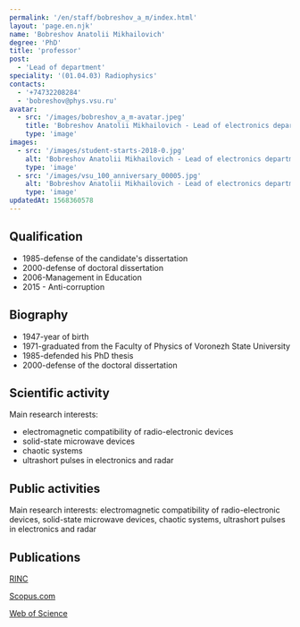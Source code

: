 ```yaml
---
permalink: '/en/staff/bobreshov_a_m/index.html'
layout: 'page.en.njk'
name: 'Bobreshov Anatolii Mikhailovich'
degree: 'PhD'
title: 'professor'
post:
  - 'Lead of department'
speciality: '(01.04.03) Radiophysics'
contacts:
  - '+74732208284'
  - 'bobreshov@phys.vsu.ru'
avatar:
  - src: '/images/bobreshov_a_m-avatar.jpeg'
    title: 'Bobreshov Anatolii Mikhailovich - Lead of electronics department'
    type: 'image'
images:
  - src: '/images/student-starts-2018-0.jpg'
    alt: 'Bobreshov Anatolii Mikhailovich - Lead of electronics department - Students starts'
    type: 'image'
  - src: '/images/vsu_100_anniversary_00005.jpg'
    alt: 'Bobreshov Anatolii Mikhailovich - Lead of electronics department - Alumni Meeting'
    type: 'image'
updatedAt: 1568360578
---
```

## Qualification

- 1985-defense of the candidate's dissertation
- 2000-defense of doctoral dissertation
- 2006-Management in Education
- 2015 - Anti-corruption

## Biography

- 1947-year of birth
- 1971-graduated from the Faculty of Physics of Voronezh State University
- 1985-defended his PhD thesis
- 2000-defense of the doctoral dissertation

## Scientific activity

Main research interests:

- electromagnetic compatibility of radio-electronic devices
- solid-state microwave devices
- chaotic systems
- ultrashort pulses in electronics and radar


## Public activities

Main research interests: electromagnetic compatibility of radio-electronic devices, solid-state microwave devices, chaotic systems, ultrashort pulses in electronics and radar

## Publications

[RINC](https://elibrary.ru/author_items.asp?authorid=197589&pubrole=100&show_refs=1&show_option=0)

[Scopus.com](https://www.scopus.com/authid/detail.uri?origin=resultslist&authorId=6508083676&zone=)

[Web of Science](http://apps.webofknowledge.com/OneClickSearchNoHistory.do?product=WOS&search_mode=OneClickSearchNoHistory&qid=4&SID=D4uNknDvKv4H1tiAy8c&needRegisterQuery=no&field=AU&value=Bobreshov,%20AM&from_dais=yes)
